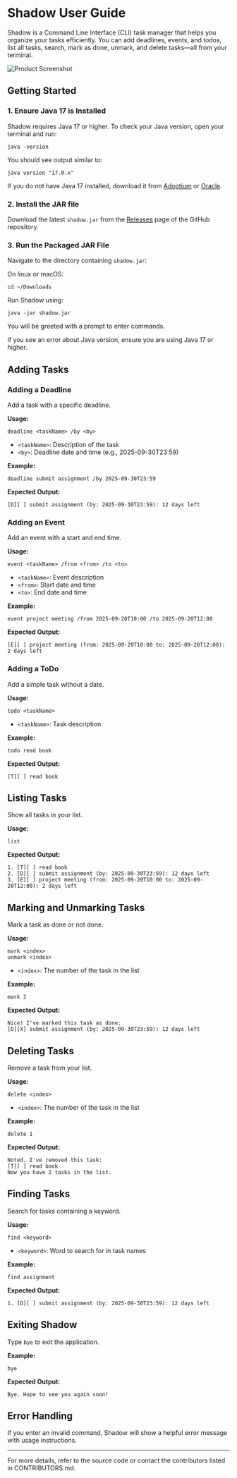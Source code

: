 # Shadow User Guide

Shadow is a Command Line Interface (CLI) task manager that helps you organize your tasks efficiently. You can add deadlines, events, and todos, list all tasks, search, mark as done, unmark, and delete tasks—all from your terminal.

![Product Screenshot](Ui.png)

## Getting Started

### 1. Ensure Java 17 is Installed
Shadow requires Java 17 or higher. To check your Java version, open your terminal and run:
```
java -version
```
You should see output similar to:
```
java version "17.0.x"
```
If you do not have Java 17 installed, download it from [Adoptium](https://adoptium.net/) or [Oracle](https://www.oracle.com/java/technologies/downloads/).

### 2. Install the JAR file
Download the latest `shadow.jar` from the [Releases]() page of the GitHub repository.

### 3. Run the Packaged JAR File
Navigate to the directory containing `shadow.jar`:

On linux or macOS:
```
cd ~/Downloads
```
Run Shadow using:
```
java -jar shadow.jar
```
You will be greeted with a prompt to enter commands.

If you see an error about Java version, ensure you are using Java 17 or higher.

## Adding Tasks

### Adding a Deadline

Add a task with a specific deadline.

**Usage:**
```
deadline <taskName> /by <by>
```
- `<taskName>`: Description of the task
- `<by>`: Deadline date and time (e.g., 2025-09-30T23:59)

**Example:**
```
deadline submit assignment /by 2025-09-30T23:59
```
**Expected Output:**
```
[D][ ] submit assignment (by: 2025-09-30T23:59): 12 days left
```

### Adding an Event

Add an event with a start and end time.

**Usage:**
```
event <taskName> /from <from> /to <to>
```
- `<taskName>`: Event description
- `<from>`: Start date and time
- `<to>`: End date and time

**Example:**
```
event project meeting /from 2025-09-20T10:00 /to 2025-09-20T12:00
```
**Expected Output:**
```
[E][ ] project meeting (from: 2025-09-20T10:00 to: 2025-09-20T12:00): 2 days left
```

### Adding a ToDo

Add a simple task without a date.

**Usage:**
```
todo <taskName>
```
- `<taskName>`: Task description

**Example:**
```
todo read book
```
**Expected Output:**
```
[T][ ] read book
```

## Listing Tasks

Show all tasks in your list.

**Usage:**
```
list
```
**Expected Output:**
```
1. [T][ ] read book
2. [D][ ] submit assignment (by: 2025-09-30T23:59): 12 days left
3. [E][ ] project meeting (from: 2025-09-20T10:00 to: 2025-09-20T12:00): 2 days left
```

## Marking and Unmarking Tasks

Mark a task as done or not done.

**Usage:**
```
mark <index>
unmark <index>
```
- `<index>`: The number of the task in the list

**Example:**
```
mark 2
```
**Expected Output:**
```
Nice! I've marked this task as done:
[D][X] submit assignment (by: 2025-09-30T23:59): 12 days left
```

## Deleting Tasks

Remove a task from your list.

**Usage:**
```
delete <index>
```
- `<index>`: The number of the task in the list

**Example:**
```
delete 1
```
**Expected Output:**
```
Noted. I've removed this task:
[T][ ] read book
Now you have 2 tasks in the list.
```

## Finding Tasks

Search for tasks containing a keyword.

**Usage:**
```
find <keyword>
```
- `<keyword>`: Word to search for in task names

**Example:**
```
find assignment
```
**Expected Output:**
```
1. [D][ ] submit assignment (by: 2025-09-30T23:59): 12 days left
```

## Exiting Shadow

Type `bye` to exit the application.

**Example:**
```
bye
```
**Expected Output:**
```
Bye. Hope to see you again soon!
```

## Error Handling

If you enter an invalid command, Shadow will show a helpful error message with usage instructions.

---

For more details, refer to the source code or contact the contributors listed in CONTRIBUTORS.md.
